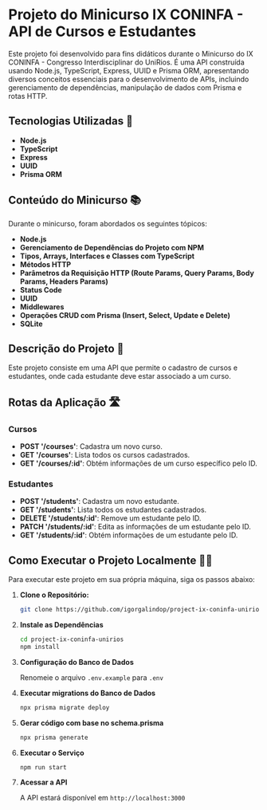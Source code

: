 # Projeto do Minicurso IX CONINFA - API de Cursos e Estudantes

Este projeto foi desenvolvido para fins didáticos durante o Minicurso do IX CONINFA - Congresso Interdisciplinar do UniRios. É uma API construída usando Node.js, TypeScript, Express, UUID e Prisma ORM, apresentando diversos conceitos essenciais para o desenvolvimento de APIs, incluindo gerenciamento de dependências, manipulação de dados com Prisma e rotas HTTP.

## Tecnologias Utilizadas 🚀

- **Node.js**
- **TypeScript**
- **Express**
- **UUID**
- **Prisma ORM**

## Conteúdo do Minicurso 📚

Durante o minicurso, foram abordados os seguintes tópicos:

- **Node.js**
- **Gerenciamento de Dependências do Projeto com NPM**
- **Tipos, Arrays, Interfaces e Classes com TypeScript**
- **Métodos HTTP**
- **Parâmetros da Requisição HTTP (Route Params, Query Params, Body Params, Headers Params)**
- **Status Code**
- **UUID**
- **Middlewares**
- **Operações CRUD com Prisma (Insert, Select, Update e Delete)**
- **SQLite**

## Descrição do Projeto 📖

Este projeto consiste em uma API que permite o cadastro de cursos e estudantes, onde cada estudante deve estar associado a um curso.

## Rotas da Aplicação 🛣️

### Cursos

- **POST '/courses'**: Cadastra um novo curso.
- **GET '/courses'**: Lista todos os cursos cadastrados.
- **GET '/courses/:id'**: Obtém informações de um curso específico pelo ID.

### Estudantes

- **POST '/students'**: Cadastra um novo estudante.
- **GET '/students'**: Lista todos os estudantes cadastrados.
- **DELETE '/students/:id'**: Remove um estudante pelo ID.
- **PATCH '/students/:id'**: Edita as informações de um estudante pelo ID.
- **GET '/students/:id'**: Obtém informações de um estudante pelo ID.

## Como Executar o Projeto Localmente 🏃‍♂️

Para executar este projeto em sua própria máquina, siga os passos abaixo:

1. **Clone o Repositório:**
   ```bash
   git clone https://github.com/igorgalindop/project-ix-coninfa-unirios.git
   ```
2. **Instale as Dependências**
   ```bash
   cd project-ix-coninfa-unirios
   npm install
   ```
3. **Configuração do Banco de Dados**

   Renomeie o arquivo `.env.example` para `.env`

4. **Executar migrations do Banco de Dados**
   ```bash
   npx prisma migrate deploy
   ```
5. **Gerar código com base no schema.prisma**
   ```bash
   npx prisma generate
   ```
6. **Executar o Serviço**
   ```bash
   npm run start
   ```
7. **Acessar a API**

   A API estará disponível em `http://localhost:3000`
